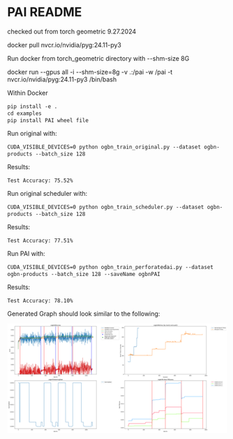 # PAI README
checked out from torch geometric 9.27.2024

   docker pull nvcr.io/nvidia/pyg:24.11-py3

Run docker from torch_geometric directory with --shm-size 8G

   docker run --gpus all -i --shm-size=8g -v .:/pai -w /pai -t nvcr.io/nvidia/pyg:24.11-py3 /bin/bash

Within Docker

    pip install -e .
    cd examples
    pip install PAI wheel file
    
Run original with:

    CUDA_VISIBLE_DEVICES=0 python ogbn_train_original.py --dataset ogbn-products --batch_size 128

Results:

    Test Accuracy: 75.52%
    
Run original scheduler with:

    CUDA_VISIBLE_DEVICES=0 python ogbn_train_scheduler.py --dataset ogbn-products --batch_size 128

Results:

    Test Accuracy: 77.51%
    
    
Run PAI with:

    CUDA_VISIBLE_DEVICES=0 python ogbn_train_perforatedai.py --dataset ogbn-products --batch_size 128 --saveName ogbnPAI
    
Results:

    Test Accuracy: 78.10%

Generated Graph should look similar to the following:
    
!["Graph of Output](exampleOutput.png "Example Output")
